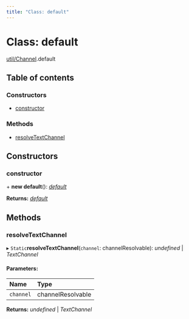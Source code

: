 ```yaml
---
title: "Class: default"
---
```


# Class: default

[util/Channel](../modules/util_channel.md).default

## Table of contents

### Constructors

- [constructor](util_channel.default.md#constructor)

### Methods

- [resolveTextChannel](util_channel.default.md#resolvetextchannel)

## Constructors

### constructor

\+ **new default**(): [*default*](util_channel.default.md)

**Returns:** [*default*](util_channel.default.md)

## Methods

### resolveTextChannel

▸ `Static`**resolveTextChannel**(`channel`: channelResolvable): *undefined* \| *TextChannel*

#### Parameters:

Name | Type |
:------ | :------ |
`channel` | channelResolvable |

**Returns:** *undefined* \| *TextChannel*
